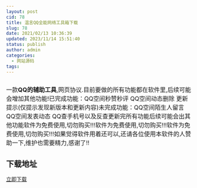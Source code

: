```yaml
---
layout: post
cid: 78
title: 温言QQ全能网络工具箱下载
slug: 78
date: 2021/02/13 10:36:39
updated: 2023/11/14 15:51:40
status: publish
author: admin
categories: 
  - 网站源码
tags: 
---
```



<div alt="潮男心博客 www.cnx0.com" >
				<p><span style="font-size:16px"><img src="https://www.kjsv.com/download/image/2021/02/12/20210212222344_131226.png" alt=""></span></p><span style="font-size:16px;">一款<strong>QQ的辅助工具</strong>,网页协议.目前要做的所有功能都在软件里,后续可能会增加其他功能!已完成功能：QQ空间秒赞秒评 QQ空间动态删除 更新提示(仅提示发现新版本和更新内容)未完成功能：QQ空间陌生人留言 QQ空间发表动态 QQ查手机号以及反查更新完所有功能后续可能会出其他功能软件为免费使用,切勿购买!!!软件为免费使用,切勿购买!!!软件为免费使用,切勿购买!!!如果觉得软件用着还可以,还请各位使用本软件的人赞助一下,维护也需要精力,感谢了!!</span><h2>下载地址</h2><a target="_block" href="https://haoooooow.lanzous.com/b01npnnja">立即下载</a>			</div>
			